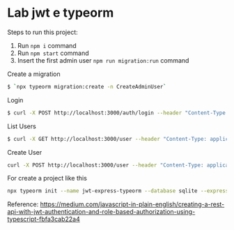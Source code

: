 # Lab jwt e typeorm

Steps to run this project:

1. Run `npm i` command
2. Run `npm start` command
3. Insert the first admin user `npm run migration:run` command

Create a migration
```bash 
$ `npx typeorm migration:create -n CreateAdminUser`
```


Login
```bash 
$ curl -X POST http://localhost:3000/auth/login --header "Content-Type: application/json" --data '{"username": "admin", "password": "admin" }'
```

List Users
```bash 
$ curl -X GET http://localhost:3000/user --header "Content-Type: application/json" --header "auth: <TOKEN>"
```

Create User
```bash
curl -X POST http://localhost:3000/user --header "Content-Type: application/json" --header "auth: <TOKEN>" --data '{"username": "wagner", "password": "1234", "role":"user" }'
```

For create a project like this
```bash
npx typeorm init --name jwt-express-typeorm --database sqlite --express
```

Reference:
https://medium.com/javascript-in-plain-english/creating-a-rest-api-with-jwt-authentication-and-role-based-authorization-using-typescript-fbfa3cab22a4